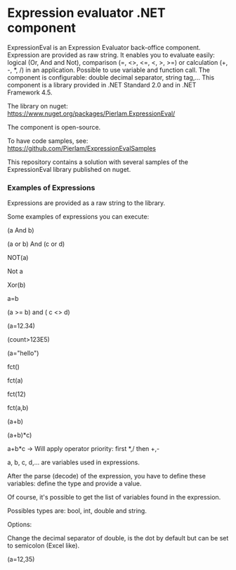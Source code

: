 # Expression evaluator .NET component

ExpressionEval is an Expression Evaluator back-office component. Expression are provided as raw string. It enables you to evaluate easily: logical (Or, And and Not), comparison (=, <>, <=, <, >, >=) or calculation (+, -, *, /) in an application. Possible to use variable and function call. The component is configurable: double decimal separator, string tag,... This component is a library provided in .NET Standard 2.0 and in .NET Framework 4.5.

The library on nuget: https://www.nuget.org/packages/Pierlam.ExpressionEval/

The component is open-source.


To have code samples, see: https://github.com/Pierlam/ExpressionEvalSamples

This repository contains a solution with several samples of the ExpressionEval library published on nuget.

### Examples of Expressions

Expressions are provided as a raw string to the library.

Some examples of expressions you can execute:

(a And b)

(a or b) And (c or d)

NOT(a)

Not a

Xor(b)

a=b

(a >= b) and ( c <> d)

(a=12.34)

(count>123E5)

(a="hello")

fct()

fct(a)

fct(12)

fct(a,b)

(a+b)

(a+b)*c)

a+b*c -> Will apply operator priority: first *,/ then +,-

a, b, c, d,... are variables used in expressions.

After the parse (decode) of the expression, you have to define these variables: define the type and provide a value.

Of course, it's possible to get the list of variables found in the expression.

Possibles types are: bool, int, double and string.

Options:

Change the decimal separator of double, is the dot by default but can be set to semicolon (Excel like).

(a=12,35)
